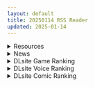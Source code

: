 ```yaml
---
layout: default
title: 20250114 RSS Reader
updated: 2025-01-14
---
```


<details class='content-parent'>
<summary>
Resources
</summary>
<details class='content-child'>
<summary>
<span class='rss-title'> [自购][官方中文字幕][RJ01308037](同人音声)[オトヨメ]抱枕女友~愿意与你紧紧相贴着做陪睡爱爱的软萌小后辈~[MP3+WAV][みもりあいの] </span> <a class='rss-link' href='https://gmgard.com/gm128362' target='_blank'>&nbsp;</a>
<div class='rss-published'> 🕛 20250113 15:46:07</div>
</summary>
<img src="https://static.gmgard.us/Images/upload/15454132227182260.jpg" /><br /><p>比较温柔轻缓的声音，算比较适合陪伴入眠的一作，不错</p>
</details>
<details class='content-child'>
<summary>
<span class='rss-title'> [R18资源相关][悬赏金额:1000]求一部老游戏资源 </span> <a class='rss-link' href='https://gmgard.com/gm128361' target='_blank'>&nbsp;</a>
<div class='rss-published'> 🕛 20250113 15:46:07</div>
</summary>
<img src="https://static.gmgard.us/Images/upload/10243132148220622.jpg" /><br /><p>如题，求该资源，站里资源已删除,游戏名[140422][DenCC] Ernesta -ハーフエルフ淫魔討伐譚 RJ128396，不胜感激！</p>
</details>
<details class='content-child'>
<summary>
<span class='rss-title'> [TRPG资源相关][悬赏金额:500] 最終物語 fabula-ultima(FU)扩展规则 </span> <a class='rss-link' href='https://gmgard.com/gm128360' target='_blank'>&nbsp;</a>
<div class='rss-published'> 🕛 20250113 15:46:07</div>
</summary>
<img src="https://static.gmgard.us/Images/upload/13273132134293429.jpg" /><br /><p>雖然在紳士站問這個有點奇怪
想問有哪位大佬有這個規則書扩展的熟肉可以分享嗎？
想要最近和朋友想要玩，但只找到核心的內容</p>
</details>
<details class='content-child'>
<summary>
<span class='rss-title'> [FSH Subtitle Group&VCB-Studio][SILVER LINK][噬血狂袭S1-S5+OVA合集][無修正][BD 1920x1080 x265 HEVC 10bit FLAC][MKV] </span> <a class='rss-link' href='https://gmgard.com/gm128359' target='_blank'>&nbsp;</a>
<div class='rss-published'> 🕛 20250113 15:43:59</div>
</summary>
<img src="https://static.gmgard.us/Images/upload/96021132042153589.jpg" /><br /><p>剧情简介&nbsp;
传说中，世界上存在着名为“第四真祖”的吸血鬼，他的实力之强足以驾驭凶猛的十二眷首，脾性之邪恶即将散播让人类陷入绝望的灾难。为了找到并消灭这即将出现的末世魔王，狮子王机关派遣了名为姬桐雪菜的见习剑巫少女，赋予其最强武器灵枪，命其前往弦神市。</p>
</details>
<details class='content-child'>
<summary>
<span class='rss-title'> [R18资源相关][悬赏金额:200]求这个I站作者的合集 </span> <a class='rss-link' href='https://gmgard.com/gm128358' target='_blank'>&nbsp;</a>
<div class='rss-published'> 🕛 20250113 12:21:29</div>
</summary>
<img src="https://static.gmgard.us/Images/upload/42278131959502029.jpg" /><br /><p>具体描述与最佳答案要求：</p>
</details>
<details class='content-child'>
<summary>
<span class='rss-title'> [全cg存档][官方中文][RJ01051075][ちまラボ]クリプトの引き裂き </span> <a class='rss-link' href='https://gmgard.com/gm128357' target='_blank'>&nbsp;</a>
<div class='rss-published'> 🕛 20250113 12:21:29</div>
</summary>
<img src="https://static.gmgard.us/Images/upload/17448131913154163.jpg" /><br /><p>因为回想房间的内容太残缺，就顺着流程一路存档，存了一套女主相关的色情事件的存档。</p>
</details>
<details class='content-child'>
<summary>
<span class='rss-title'> [日系/合集]強制種付けエクスプレス等24本[催眠/乱交][1.6G] </span> <a class='rss-link' href='https://gmgard.com/gm128355' target='_blank'>&nbsp;</a>
<div class='rss-published'> 🕛 20250113 09:50:53</div>
</summary>
<img src="https://static.gmgard.us/Images/upload/57163131315056774.jpg" /><br /><p>[日月ネコ] (单行本) 強制種付けエクスプレス [汉化]
[日月ネコ] (单行本) 憑依交姦 [漢化]
[日月ネコ] (单行本) 禁距離交尾 [DL版]
[日月ネコ] いもうとXすいみんぐ！[漢化]
[日月ネコ] まん×こい エロ漫画で始まる恋のプロット [中国翻訳]
[日月ネコ] ステルスレイプ ～存在無きけ魔～ [雙七個人漢化]
[日月ネコ] ペットな姉の躾け方 [Sona56個人漢化]
[</p>
</details>
<details class='content-child'>
<summary>
<span class='rss-title'> [不知名压制小人]猫妖小杏 化け猫あんずちゃん (2024)[内置简中][1080P][MP4][3.3G] </span> <a class='rss-link' href='https://gmgard.com/gm128354' target='_blank'>&nbsp;</a>
<div class='rss-published'> 🕛 20250113 09:50:53</div>
</summary>
<img src="https://static.gmgard.us/Images/upload/1757131301593991.jpg" /><br /><p>会说话的猫。</p>
</details>
<details class='content-child'>
<summary>
<span class='rss-title'> [官方中文][RG56076][壞玉][RPG]壞玉游戏三部 </span> <a class='rss-link' href='https://gmgard.com/gm128353' target='_blank'>&nbsp;</a>
<div class='rss-published'> 🕛 20250113 09:50:53</div>
</summary>
<img src="https://static.gmgard.us/Images/upload/67994131109294452.jpg" /><br /><p>游戏属性</p>
</details>
<details class='content-child'>
<summary>
<span class='rss-title'> [真不可视汉化组][母印堂] 僕の母さんで、僕の好きな人 </span> <a class='rss-link' href='https://gmgard.com/gm128352' target='_blank'>&nbsp;</a>
<div class='rss-published'> 🕛 20250113 09:50:53</div>
</summary>
<img src="https://static.gmgard.us/Images/upload/12535131105211714.jpg" /><br /><p>这是和实母发生关系的漫画，挺羡慕的，因为没有便宜了欺负自己的同学或隔壁的大叔（虽然那样也挺刺激），只是向往啊，就是把自己带入到漫画中，而不是希望漫画中的事发生在我的现实中，这不一样，幻想只是幻想。</p>
</details>

</details>
<details class='content-parent'>
<summary>
News
</summary>
<details class='content-child'>
<summary>
<span class='rss-title'> Steam紳士3D視覺小說《慾望都市帕里斯》與美女親密接觸，新角色「銳雯」更新登場 </span> <a class='rss-link' href='https://www.4gamers.com.tw/news/detail/69550/days-in-palis-week-3-chapter-update' target='_blank'>&nbsp;</a>
<div class='rss-published'> 🕛 20250113 18:01:41</div>
</summary>
<img src="https://img.4gamers.com.tw/news-image/ad7a6d71-1ae5-46f4-b2e3-d1570360a9dd.jpg"/>
男主角非常好命
</details>
<details class='content-child'>
<summary>
<span class='rss-title'> EROLABS異種紳士手遊《異種啪樂町》不刪檔測試即將開跑 </span> <a class='rss-link' href='https://www.4gamers.com.tw/news/detail/69553/kink-paradise-obt-on-erolabs' target='_blank'>&nbsp;</a>
<div class='rss-published'> 🕛 20250113 16:51:28</div>
</summary>
<img src="https://img.4gamers.com.tw/news-image/6965352a-64d0-4cdd-94bc-226e300f8c4e.jpg"/>
等不及啦。
</details>
<details class='content-child'>
<summary>
<span class='rss-title'> 韓漫《色輪眼》改編紳士遊戲登MASOBU麻涩部平台，目光所及都是你的後宮 </span> <a class='rss-link' href='https://www.4gamers.com.tw/news/detail/69549/comic-game-sex-stopwatch-launch-on-masobu' target='_blank'>&nbsp;</a>
<div class='rss-published'> 🕛 20250113 15:51:05</div>
</summary>
<img src="https://img.4gamers.com.tw/news-image/2668ef7e-a23f-4882-a7f7-4838e619bcd4.jpg"/>
哪次不玩。
</details>

</details>
<details class='content-parent'>
<summary>
DLsite Game Ranking
</summary>
<details class='content-child'>
<summary>
<span class='rss-title'> 夢魔世界の迷い人 [しもふみ屋] </span> <a class='rss-link' href='https://www.dlsite.com/maniax/work/=/product_id/RJ01292340.html' target='_blank'>&nbsp;</a>
<div class='rss-published'> 🕛 20250114 13:14:39</div>
</summary>
<img src ="http://img.dlsite.jp/modpub/images2/work/doujin/RJ01293000/RJ01292340_img_main.jpg"/><br/>えっちな夢魔たちにドットアニメで搾られる!おねショタ2D探索アクション
</details>
<details class='content-child'>
<summary>
<span class='rss-title'> 傲慢な怪獣姫&名探偵使い魔 [Mango Party] </span> <a class='rss-link' href='https://www.dlsite.com/maniax/work/=/product_id/RJ01263980.html' target='_blank'>&nbsp;</a>
<div class='rss-published'> 🕛 20250114 13:14:39</div>
</summary>
<img src ="http://img.dlsite.jp/modpub/images2/work/doujin/RJ01264000/RJ01263980_img_main.jpg"/><br/>カラフルな共同生活で怪獣姫の奴○として生きる! 豊かでエキサイティングな時間管理恋愛SLG!
</details>
<details class='content-child'>
<summary>
<span class='rss-title'> シャハタ遭難の一日 [JaShinn Game] </span> <a class='rss-link' href='https://www.dlsite.com/maniax/work/=/product_id/RJ01140781.html' target='_blank'>&nbsp;</a>
<div class='rss-published'> 🕛 20250114 13:14:39</div>
</summary>
<img src ="http://img.dlsite.jp/modpub/images2/work/doujin/RJ01141000/RJ01140781_img_main.jpg"/><br/>『シャハタ遭難の一日』は2Dのピクセルの横スクロールゲームです。 謎と性欲に満ちたピクセルの世界に没頭しましょう!さまざまなモンスターの手から逃れるためには迅速に行動する必要がある。異なる形状やサイズのモンスターに立ち向かい、慎重な戦略と俊敏な反応だけが生存を確実にできる。最終的に彼女はこの災いから身を守ることができるのか、それとも欲望と快楽に溺れるだけなのか……
</details>
<details class='content-child'>
<summary>
<span class='rss-title'> 全裸取り調べシミュレーター ～You are a loss prevention officer～ [オッパイーツ] </span> <a class='rss-link' href='https://www.dlsite.com/maniax/work/=/product_id/RJ01280877.html' target='_blank'>&nbsp;</a>
<div class='rss-published'> 🕛 20250114 13:14:39</div>
</summary>
<img src ="http://img.dlsite.jp/modpub/images2/work/doujin/RJ01281000/RJ01280877_img_main.jpg"/><br/>羞恥に特化したおさわりゲームです。 キャラクターは JK 人妻 BBAから好みで選べます。 女性キャラフルボイス。 アニメーションでおっぱいがぷるんぷるん揺れます!
</details>
<details class='content-child'>
<summary>
<span class='rss-title'> 理想のおとうさん 友達DLC [猫3] </span> <a class='rss-link' href='https://www.dlsite.com/maniax/work/=/product_id/RJ01213396.html' target='_blank'>&nbsp;</a>
<div class='rss-published'> 🕛 20250114 13:14:39</div>
</summary>
<img src ="http://img.dlsite.jp/modpub/images2/work/doujin/RJ01214000/RJ01213396_img_main.jpg"/><br/>愛娘と理想のパパライフに、友達ちゃんがやってきた! 「理想のおとうさん」新たな要素を大量に追加するDLCです。
</details>

</details>
<details class='content-parent'>
<summary>
DLsite Voice Ranking
</summary>
<details class='content-child'>
<summary>
<span class='rss-title'> ✅期間限定レビュー色紙プレゼント企画✅【恋人ってえっちするものなんでしょ?】案外スケベな水無瀬さんが「カノジョ」になった日。 [桃色みんと] </span> <a class='rss-link' href='https://www.dlsite.com/maniax/work/=/product_id/RJ01290632.html' target='_blank'>&nbsp;</a>
<div class='rss-published'> 🕛 20250114 13:14:42</div>
</summary>
<img src ="http://img.dlsite.jp/modpub/images2/work/doujin/RJ01291000/RJ01290632_img_main.jpg"/><br/>「理由は特にない。たまたま君だった、ってだけ」成績優秀。クールで美人な女子高生。男子からの告白を一度も受けいれた事がない“高嶺の花”。そんな水無瀬さんがボクの「カノジョ」になった…。だらしなく足を広げ、肢体を見せつけてくるカノジョ…。 すらりと伸びた白い太もも、穢れのない純白の下着…。「シよ? だって…恋人ってえっちするものなんでしょ…?」
</details>
<details class='content-child'>
<summary>
<span class='rss-title'> メイドのマナちゃんに耳かきしてもらおう [Crescendo] </span> <a class='rss-link' href='https://www.dlsite.com/maniax/work/=/product_id/RJ01293993.html' target='_blank'>&nbsp;</a>
<div class='rss-published'> 🕛 20250114 13:14:42</div>
</summary>
<img src ="http://img.dlsite.jp/modpub/images2/work/doujin/RJ01294000/RJ01293993_img_main.jpg"/><br/>【3DASMR】でお馴染みのマナちゃんの耳かきが沢山!耳かき一回分のオムニバス形式なので気分に合わせて楽しめます。おまけとしてYouTubeにアップされている動画の音声も付いてます。声 棗いつき様
</details>
<details class='content-child'>
<summary>
<span class='rss-title'> ❤️Wロイヤルおま◯こ嫁❤️高貴でおスケベなふたご姫をハメ比べし放題な贅沢ライフ❤️ [桃色みんと] </span> <a class='rss-link' href='https://www.dlsite.com/maniax/work/=/product_id/RJ01268379.html' target='_blank'>&nbsp;</a>
<div class='rss-published'> 🕛 20250114 13:14:42</div>
</summary>
<img src ="http://img.dlsite.jp/modpub/images2/work/doujin/RJ01269000/RJ01268379_img_main.jpg"/><br/>「毎日毎日おせっせおせっせ❤️あなた様専属のおまんこワイフになれるなら本望でございます❤️」魔王を討伐し、ふたご姫を娶る事になった貴方❤️でもお嫁さんとして迎え入れられるのは一人だけと決まっていて…?❤️おスケベで破廉恥なふたご姫をハメ比べしまくる生活が...今、はじまります❤️
</details>
<details class='content-child'>
<summary>
<span class='rss-title'> ❤️甘あねメイド❤️「お姉ちゃんが"あまあまちゅっちゅ"してあげる...❤️」 [桃色みんと] </span> <a class='rss-link' href='https://www.dlsite.com/maniax/work/=/product_id/RJ01261681.html' target='_blank'>&nbsp;</a>
<div class='rss-published'> 🕛 20250114 13:14:42</div>
</summary>
<img src ="http://img.dlsite.jp/modpub/images2/work/doujin/RJ01262000/RJ01261681_img_main.jpg"/><br/>お姉ちゃんメイドはボクくん(あなた)の事がだ～いすきっ♪ボクくんの為ならば、添い寝に耳舐めにオナサポだってしてあげますっ♪お手々やお口、そしておま◯こっ♪お姉ちゃんの身体ぜ～んぶを使って、喜んでご奉仕させていただきますっ♪「そう...だってお姉ちゃんは...ボクくん専属の..."お姉ちゃんメイド"なんだから...♪」
</details>
<details class='content-child'>
<summary>
<span class='rss-title'> 【Nebel Geisterjäger音声版】同僚の恋人が堕とされる背徳の寝取らせエッチメモリー [BBQ大好き] </span> <a class='rss-link' href='https://www.dlsite.com/maniax/work/=/product_id/RJ01187282.html' target='_blank'>&nbsp;</a>
<div class='rss-published'> 🕛 20250114 13:14:42</div>
</summary>
<img src ="http://img.dlsite.jp/modpub/images2/work/doujin/RJ01188000/RJ01187282_img_main.jpg"/><br/>【愛と欲望に許された歪んだ愛】本作や前作をプレイされたことのない方でも、清純なヒロインが間男に寝取られて堕ちていく模様をお楽しみいただけます。 柏崎加奈と櫻井士(本作の主人公)は、新人教育のために里に戻ってきた。予想外にローレンスと再開してしまった柏崎加奈は欲望に委ね、禁忌のラインを超えてしまう... 。
</details>

</details>
<details class='content-parent'>
<summary>
DLsite Comic Ranking
</summary>
<details class='content-child'>
<summary>
<span class='rss-title'> ダウナー研究者お姉さんにお願いしてえっちなことしてもらう話。 [内臓研究所] </span> <a class='rss-link' href='https://www.dlsite.com/maniax/work/=/product_id/RJ01225571.html' target='_blank'>&nbsp;</a>
<div class='rss-published'> 🕛 20250114 13:14:44</div>
</summary>
<img src ="http://img.dlsite.jp/modpub/images2/work/doujin/RJ01226000/RJ01225571_img_main.jpg"/><br/>ダウナー研究者お姉さんとえっちなことをしよう
</details>
<details class='content-child'>
<summary>
<span class='rss-title'> 女畜加工プラント 捕らわれたヒーロー・ツインバード加工記録 前編 [超健康屋] </span> <a class='rss-link' href='https://www.dlsite.com/maniax/work/=/product_id/RJ01222062.html' target='_blank'>&nbsp;</a>
<div class='rss-published'> 🕛 20250114 13:14:44</div>
</summary>
<img src ="http://img.dlsite.jp/modpub/images2/work/doujin/RJ01223000/RJ01222062_img_main.jpg"/><br/>様々な女性を捕らえクライアントに都合の良い女畜へと加工する女畜加工プラント。 今回捕らえられた超常の力を持つスーパーヒロイン、ニカとラキは非人道的かつ尊厳を踏みにじる残酷な加工を受け続ける事となる……
</details>
<details class='content-child'>
<summary>
<span class='rss-title'> 女畜加工プラント 捕らわれたヒーロー・ツインバード加工記録 後編 [超健康屋] </span> <a class='rss-link' href='https://www.dlsite.com/maniax/work/=/product_id/RJ01294019.html' target='_blank'>&nbsp;</a>
<div class='rss-published'> 🕛 20250114 13:14:44</div>
</summary>
<img src ="http://img.dlsite.jp/modpub/images2/work/doujin/RJ01295000/RJ01294019_img_main.jpg"/><br/>様々な女性を捕らえクライアントに都合の良い女畜へと加工する女畜加工プラント。 今回捕らえられた超常の力を持つスーパーヒロイン、ニカとラキは非人道的かつ尊厳を踏みにじる残酷な加工を受け続ける事となる……
</details>
<details class='content-child'>
<summary>
<span class='rss-title'> 家が湿気過ぎて生えてきた幻覚誘発するキノコを誤食して発情したあとのあれやこれ [捕食少女] </span> <a class='rss-link' href='https://www.dlsite.com/maniax/work/=/product_id/RJ01114389.html' target='_blank'>&nbsp;</a>
<div class='rss-published'> 🕛 20250114 13:14:44</div>
</summary>
<img src ="http://img.dlsite.jp/modpub/images2/work/doujin/RJ01115000/RJ01114389_img_main.jpg"/><br/>これはごく普通すぎて普通でしかない一人の女子大学生の日常ストーリーです。 家の中が湿気てキノコが生えることになり、好奇心からそのキノコを誤って摂取した結果、幻覚を体験します。本文は52ページ。特典のおまけ2枚付きです。
</details>
<details class='content-child'>
<summary>
<span class='rss-title'> 女子校の性欲処理係として編入した男子生徒による記録 [あのんの大洪水伝説] </span> <a class='rss-link' href='https://www.dlsite.com/maniax/work/=/product_id/RJ439801.html' target='_blank'>&nbsp;</a>
<div class='rss-published'> 🕛 20250114 13:14:44</div>
</summary>
<img src ="http://img.dlsite.jp/modpub/images2/work/doujin/RJ440000/RJ439801_img_main.jpg"/><br/>これは女子校でただ一人の男子である『性欲処理係』のあなたと 欲求不満なドスケベ女子達との濃厚変態プレイの記録である──… 女子校に編入させられたあなたを待っていたのは、思春期でムラムラが止まらない女の子たちとの淫らな日々!?溜まりに溜まった性欲とこじれまくった性癖を解放すべく、 あの手この手であなたに変態プレイを求めてくる彼女達… ド淫乱なニオイフェチ女子に囲まれた、スケベ過ぎる学園性活!
</details>

</details>
